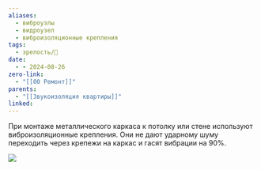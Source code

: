 ```yaml
---
aliases:
  - виброузлы
  - видроузел
  - виброизоляционные крепления
tags:
  - зрелость/🌱
date:
  - - 2024-08-26
zero-link:
  - "[[00 Ремонт]]"
parents:
  - "[[Звукоизоляция квартиры]]"
linked:
---
```

При монтаже металлического каркаса к потолку или стене используют виброизоляционные крепления. Они не дают ударному шуму переходить через крепежи на каркас и гасят вибрации на 90%.

![](Pasted%20image%2020240826083731.png)